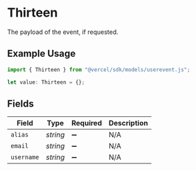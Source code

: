 # Thirteen

The payload of the event, if requested.

## Example Usage

```typescript
import { Thirteen } from "@vercel/sdk/models/userevent.js";

let value: Thirteen = {};
```

## Fields

| Field              | Type               | Required           | Description        |
| ------------------ | ------------------ | ------------------ | ------------------ |
| `alias`            | *string*           | :heavy_minus_sign: | N/A                |
| `email`            | *string*           | :heavy_minus_sign: | N/A                |
| `username`         | *string*           | :heavy_minus_sign: | N/A                |